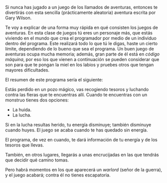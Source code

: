 Si nunca has jugado a un juego de los llamados de aventuras, entonces te divertirás con esta sencilla (prácticamente aleatoria) aventura escrita por Gary Wilson.

Te voy a explicar de una forma muy rápida en qué consisten los juegos de aventuras. En esta clase de juegos tú eres un personaje más, que estás viviendo en el mundo que crea el programador por medio de un individuo dentro del programa. Este realizará todo lo que tú le digas, haste un cierto límite, dependiendo de lo bueno que sea el programa. Un buen juego de aventuras ocupa mucha memoria; además, gran parte de él está en *código máquina*, por eso los que vienen a continuación se pueden considerar que son para que te pongan la miel en los labios y pruebes otros que tengan mayores dificultades.

El resumen de este programa sería el siguiente:

Estás perdido en un pozo mágico, vas recogiendo tesoros y luchando contra las fieras que te encuentras allí. Cuando te encuentras con un monstruo tienes dos opciones:

* La huida.
* La lucha.

Si en la lucha resultas herido, tu energía disminuye; también disminuye cuando huyes. El juego se acaba cuando te has quedado sin energía.

El programa, de vez en cuando, te dará información de tu energía y de los tesoros que llevas.

También, en otros lugares, llegarás a unas encrucijadas en las que tendrás que decidir qué camino tomas.

Pero habrá momentos en los que aparecerá un *warlord* (señor de la guerra), y el juego acabará; contra él no tienes escapatoria.
